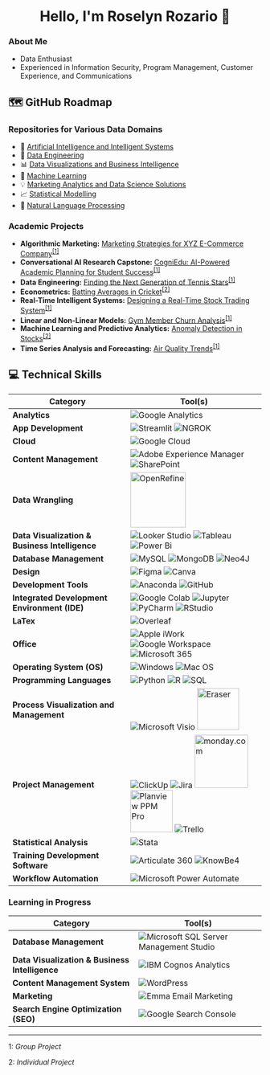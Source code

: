<h1 align="center"> Hello, I'm Roselyn Rozario 👋 </h1>

<!-- About Me -->
### About Me
* Data Enthusiast
* Experienced in Information Security, Program Management, Customer Experience, and Communications

<!-- GitHub Roadmap -->
## 🗺️ GitHub Roadmap

<!-- Repositories for Various Data Domains -->
### Repositories for Various Data Domains
- 🧠 [Artificial Intelligence and Intelligent Systems](https://github.com/roselynrozario/Artificial-Intelligence-and-Intelligent-Systems)
- 🔧 [Data Engineering](https://github.com/roselynrozario/Data-Engineering)
- 📊 [Data Visualizations and Business Intelligence](https://github.com/roselynrozario/Data-Visualization-and-Business-Intelligence)
- 🤖 [Machine Learning](https://github.com/roselynrozario/Machine-Learning)
- 💡 [Marketing Analytics and Data Science Solutions](https://github.com/roselynrozario/Marketing-Analytics-and-Data-Science-Solutions)
- 📈 [Statistical Modelling](https://github.com/roselynrozario/Statistical-Modelling)
- 💬 [Natural Language Processing](https://github.com/roselynrozario/Natural-Language-Processing)

<!-- Academic Projects -->
### Academic Projects
- **Algorithmic Marketing:** [Marketing Strategies for XYZ E-Commerce Company](https://github.com/roselynrozario/E-Commerce-Marketing-Strategies)<sup><a href="#footnote1">[1]</a></sup>
- **Conversational AI Research Capstone:** [CogniEdu: AI-Powered Academic Planning for Student Success](https://github.com/roselynrozario/CogniEdu)<sup><a href="#footnote1">[1]</a></sup>
- **Data Engineering:** [Finding the Next Generation of Tennis Stars](https://github.com/roselynrozario/Next-Generation-of-Tennis-Stars)<sup><a href="#footnote1">[1]</a></sup>
- **Econometrics:** [Batting Averages in Cricket](https://github.com/roselynrozario/Batting-Averages-in-Cricket)<sup><a href="#footnote2">[2]</a></sup>
- **Real-Time Intelligent Systems:** [Designing a Real-Time Stock Trading System](https://github.com/roselynrozario/Real-Time-Stock-Trading-System)<sup><a href="#footnote1">[1]</a></sup>
- **Linear and Non-Linear Models:** [Gym Member Churn Analysis](https://github.com/roselynrozario/Gym-Membership-Churn-Analysis)<sup><a href="#footnote1">[1]</a></sup>
- **Machine Learning and Predictive Analytics:** [Anomaly Detection in Stocks](https://github.com/roselynrozario/Anomaly-Detection-in-Stocks)<sup><a href="#footnote2">[2]</a></sup>
- **Time Series Analysis and Forecasting:** [Air Quality Trends](https://github.com/roselynrozario/Air-Quality-Trends)<sup><a href="#footnote1">[1]</a></sup>

<!-- Technical Skills -->
## 💻 Technical Skills

| **Category**                        | **Tool(s)**                                                                                                                                                                                                                                                                                                                                                   |
| ----------------------------------- | ------------------------------------------------------------------------------------------------------------------------------------------------------------------------------------------------------------------------------------------------------------------------------------------------------------------------------------------------------------ |
| **Analytics**              | ![Google Analytics](https://img.shields.io/badge/Google%20Analytics-E37400?style=for-the-badge&logo=google%20analytics&logoColor=white) |  
| **App Development**                      | ![Streamlit](https://img.shields.io/badge/Streamlit-FF4B4B?style=for-the-badge&logo=Streamlit&logoColor=white) ![NGROK](https://img.shields.io/badge/ngrok-140648?style=for-the-badge&logo=Ngrok&logoColor=white)|
| **Cloud**                           | ![Google Cloud](https://img.shields.io/badge/Google_Cloud-4285F4?style=for-the-badge&logo=google-cloud&logoColor=white)                                                                                                                                                                                                                                       |
| **Content Management**       | ![Adobe Experience Manager](https://img.shields.io/badge/Adobe%20Experience%20Manager-FFFFFF?style=for-the-badge&logo=adobe&logoColor=FF0000&labelColor=white&color=white) ![SharePoint](https://img.shields.io/badge/Microsoft_SharePoint-0078D4?style=for-the-badge&logo=microsoft-sharepoint&logoColor=white)                                                                                                                                                                               |
| **Data Wrangling**                  | <img width="110" alt="OpenRefine" src="https://github.com/user-attachments/assets/33275e61-c9d7-4b60-80b2-f4996291fb44">                                                                                                                                                                                                                                      |
| **Data Visualization & Business Intelligence**     | ![Looker Studio](https://img.shields.io/badge/Looker_Studio-4285F4?style=for-the-badge&logo=Looker&logoColor=white) ![Tableau](https://img.shields.io/badge/Tableau-E97627?style=for-the-badge&logo=Tableau&logoColor=white) ![Power Bi](https://img.shields.io/badge/power_bi-F2C811?style=for-the-badge&logo=powerbi&logoColor=black)                                                                                                                                           |
| **Database Management**             | ![MySQL](https://img.shields.io/badge/MySQL-005C84?style=for-the-badge&logo=mysql&logoColor=white) ![MongoDB](https://img.shields.io/badge/MongoDB-4EA94B?style=for-the-badge&logo=mongodb&logoColor=white) ![Neo4J](https://img.shields.io/badge/Neo4j-018bff?style=for-the-badge&logo=neo4j&logoColor=white)                                                  |
| **Design**             | ![Figma](https://img.shields.io/badge/Figma-F24E1E?style=for-the-badge&logo=figma&logoColor=white) ![Canva](https://img.shields.io/badge/Canva-%2300C4CC.svg?style=for-the-badge&logo=Canva&logoColor=white)                                              |
| **Development Tools**             | ![Anaconda](https://img.shields.io/badge/Anaconda-%2344A833.svg?style=for-the-badge&logo=anaconda&logoColor=white) ![GitHub](https://img.shields.io/badge/github-%23121011.svg?style=for-the-badge&logo=github&logoColor=white)                                              |
| **Integrated Development Environment (IDE)**                            | ![Google Colab](https://img.shields.io/badge/Colab-F9AB00?style=for-the-badge&logo=googlecolab&color=525252) ![Jupyter](https://img.shields.io/badge/Jupyter-F37626.svg?&style=for-the-badge&logo=Jupyter&logoColor=white) ![PyCharm](https://img.shields.io/badge/PyCharm-000000.svg?&style=for-the-badge&logo=PyCharm&logoColor=white) ![RStudio](https://img.shields.io/badge/RStudio-75AADB?style=for-the-badge&logo=RStudio&logoColor=white) | 
| **LaTex**           | ![Overleaf](https://img.shields.io/badge/Overleaf-47A141?style=for-the-badge&logo=Overleaf&logoColor=white)  |
| **Office** | ![Apple iWork](https://img.shields.io/badge/Apple%20iWork-FFFFFF?style=for-the-badge&logo=apple&logoColor=black) ![Google Workspace](https://img.shields.io/badge/Google_Workspace-4285F4?style=for-the-badge&logo=google&logoColor=white) ![Microsoft 365](https://img.shields.io/badge/Microsoft_365-D83B01?style=for-the-badge&logo=microsoft-365&logoColor=white) |
| **Operating System (OS)** | ![Windows](https://img.shields.io/badge/Windows-0078D6?style=for-the-badge&logo=windows&logoColor=white) ![Mac OS](https://img.shields.io/badge/mac%20os-000000?style=for-the-badge&logo=apple&logoColor=white) |
| **Programming Languages**           | ![Python](https://img.shields.io/badge/Python-FFD43B?style=for-the-badge&logo=python&logoColor=blue) ![R](https://img.shields.io/badge/R-276DC3?style=for-the-badge&logo=r&logoColor=white) ![SQL](https://img.shields.io/badge/SQL-39477F?style=for-the-badge&logo=SQL&logoColor=white)  |
| **Process Visualization and Management** | ![Microsoft Visio](https://img.shields.io/badge/Microsoft_Visio-3955A3?style=for-the-badge&logo=microsoft-visio&logoColor=white) <img width="83" alt="Eraser" src="https://github.com/user-attachments/assets/fa685bf1-901c-4dec-b78c-a1afe60d2ecb">                                                                                                           |
| **Project Management**              | ![ClickUp](https://img.shields.io/badge/ClickUp-%237B68EE?style=for-the-badge&logo=ClickUp&logoColor=white) ![Jira](https://img.shields.io/badge/jira-%230A0FFF.svg?style=for-the-badge&logo=jira&logoColor=white) <img width="106" alt="monday.com" src="https://github.com/user-attachments/assets/8a16a140-9b85-4e69-96a9-10ca530900f7"> <img width="84" alt="Planview PPM Pro" src="https://github.com/user-attachments/assets/0365ea7b-bc8c-40cf-bc69-e0907b3e455b"> ![Trello](https://img.shields.io/badge/Trello-%23026AA7.svg?style=for-the-badge&logo=Trello&logoColor=white)                         |  
| **Statistical Analysis**              | ![Stata](https://img.shields.io/badge/Stata-blue?style=for-the-badge&logo=Stata&logoColor=white) |  
| **Training Development Software**     | ![Articulate 360](https://img.shields.io/badge/Articulate_360-79ccf5?style=for-the-badge&logo=Articulate_360) ![KnowBe4](https://img.shields.io/badge/KnowBe4-F06723?style=for-the-badge&logo=KnowBe4)  |
| **Workflow Automation** | ![Microsoft Power Automate](https://img.shields.io/badge/Microsoft%20Power%20Automate-0066FF?style=for-the-badge&logo=Power%20Automate&logoColor=white) |

<!-- Learning in Progress -->
### Learning in Progress

| **Category**                        | **Tool(s)**                                                                                                                                                                                                                                                                                                                                                   |
| ----------------------------------- | ------------------------------------------------------------------------------------------------------------------------------------------------------------------------------------------------------------------------------------------------------------------------------------------------------------------------------------------------------------ |
| **Database Management** | ![Microsoft SQL Server Management Studio](https://img.shields.io/badge/Microsoft%20SQL%20Server_Management_Studio-CC2927?style=for-the-badge&logo=microsoft%20sql%20server%20management%20studio&logoColor=white) |
| **Data Visualization & Business Intelligence** | ![IBM Cognos Analytics](https://img.shields.io/badge/IBM_Cognos_Analytics-1d5de2?style=for-the-badge&logo=Cognos&logoColor=black) |  
| **Content Management System**       | ![WordPress](https://img.shields.io/badge/Wordpress-21759B?style=for-the-badge&logo=wordpress&logoColor=white) |
| **Marketing**              | ![Emma Email Marketing](https://img.shields.io/badge/Emma_Email_Marketing-black?style=for-the-badge&logo=Emma-Email-Marketing&logoColor=white) | 
| **Search Engine Optimization (SEO)**              | ![Google Search Console](https://img.shields.io/badge/Google_Search_Console-4285F4?style=for-the-badge&logo=google-search-console&logoColor=white) |


---
<!-- Footnotes -->

<a name="footnote1">1</a>: *Group Project*

<a name="footnote2">2</a>: *Individual Project*
